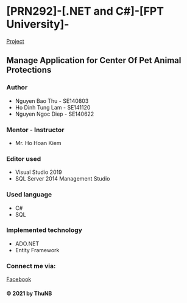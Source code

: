 # [PRN292]-[.NET and C#]-[FPT University]- 
[Project](https://github.com/nbt-here9/HanaShop.git)
## Manage Application for Center Of Pet Animal Protections


### Author
* Nguyen Bao Thu - SE140803
* Ho Dinh Tung Lam - SE141120
* Nguyen Ngoc Diep - SE140622
	

### Mentor - Instructor
* Mr. Ho Hoan Kiem

### Editor used
* Visual Studio 2019
* SQL Server 2014 Management Studio

### Used language
* C#
* SQL

### Implemented technology
* ADO.NET 
* Entity Framework



### Connect me via:
[Facebook](https://facebook.com/dymi99)

#### © 2021 by ThuNB
